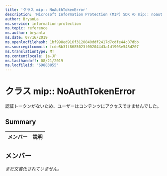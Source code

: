 ```yaml
---
title: 'クラス mip:: NoAuthTokenError'
description: 'Microsoft Information Protection (MIP) SDK の mip:: noauthtokenerror クラスについて説明します。'
author: BryanLa
ms.service: information-protection
ms.topic: reference
ms.author: bryanla
ms.date: 07/16/2019
ms.openlocfilehash: 1bf998ed916f3120840ddf2417d7cdfe44c87dbb
ms.sourcegitcommit: fcde8b31f8685023f002044d3a1d1903e548d207
ms.translationtype: MT
ms.contentlocale: ja-JP
ms.lasthandoff: 08/21/2019
ms.locfileid: "69883855"
---
```

# <a name="class-mipnoauthtokenerror"></a>クラス mip:: NoAuthTokenError 
認証トークンがないため、ユーザーはコンテンツにアクセスできませんでした。
  
## <a name="summary"></a>Summary
 メンバー                        | 説明                                
--------------------------------|---------------------------------------------
  
## <a name="members"></a>メンバー
_まだ文書化されていません。_
